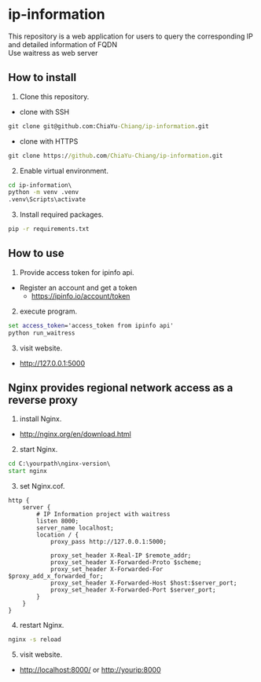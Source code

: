 # ip-information

This repository is a web application for users to query the corresponding IP and detailed information of FQDN
<br>Use waitress as web server

## How to install

1. Clone this repository.
* clone with SSH
```cmd
git clone git@github.com:ChiaYu-Chiang/ip-information.git
```
* clone with HTTPS
```cmd
git clone https://github.com/ChiaYu-Chiang/ip-information.git
```
2. Enable virtual environment.
```cmd
cd ip-information\
python -m venv .venv
.venv\Scripts\activate
```
3. Install required packages.
```cmd
pip -r requirements.txt
```

## How to use

1. Provide access token for ipinfo api.
* Register an account and get a token 
  * <https://ipinfo.io/account/token>
2. execute program.
```cmd
set access_token='access_token from ipinfo api'
python run_waitress
```
3. visit website.
* <http://127.0.0.1:5000>

## Nginx provides regional network access as a reverse proxy

1. install Nginx.
* <http://nginx.org/en/download.html>
2. start Nginx.
```cmd
cd C:\yourpath\nginx-version\
start nginx 
```
3. set Nginx.cof.
```nginx
http {
    server {
        # IP Information project with waitress
        listen 8000;
        server_name localhost;
        location / {
            proxy_pass http://127.0.0.1:5000;
 
            proxy_set_header X-Real-IP $remote_addr;
            proxy_set_header X-Forwarded-Proto $scheme;
            proxy_set_header X-Forwarded-For $proxy_add_x_forwarded_for;
            proxy_set_header X-Forwarded-Host $host:$server_port;
            proxy_set_header X-Forwarded-Port $server_port;
        }
    }
}
```
4. restart Nginx.
```cmd
nginx -s reload
```
5. visit website.
* <http://localhost:8000/> or <http://yourip:8000>
